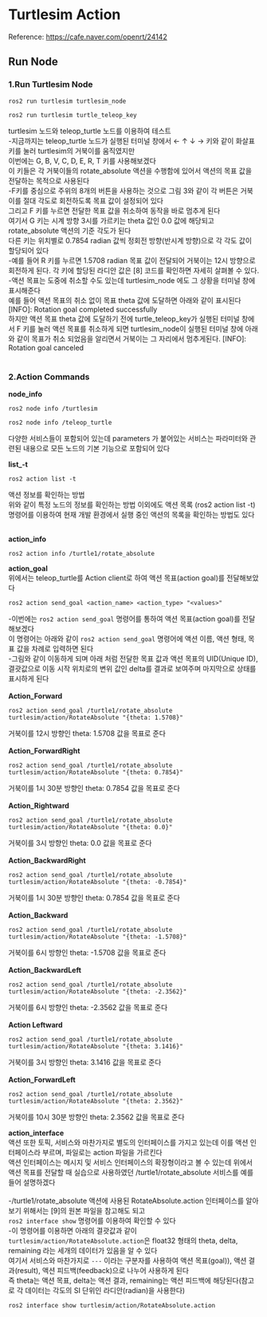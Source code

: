 # Turtlesim Action
Reference: https://cafe.naver.com/openrt/24142 <br/>

## Run Node
### 1.Run Turtlesim Node
```
ros2 run turtlesim turtlesim_node

ros2 run turtlesim turtle_teleop_key
```
turtlesim 노드와 teleop_turtle 노드를 이용하여 테스트 <br/>
-지금까지는 teleop_turtle 노드가 실행된 터미널 창에서 ← ↑ ↓ → 키와 같이 화살표 키를 눌러 turtlesim의 거북이를 움직였지만 <br/>
이번에는 G, B, V, C, D, E, R, T 키를 사용해보겠다 <br/>
이 키들은 각 거북이들의 rotate_absolute 액션을 수행함에 있어서 액션의 목표 값을 전달하는 목적으로 사용된다 <br/>
-F키를 중심으로 주위의 8개의 버튼을 사용하는 것으로 그림 3와 같이 각 버튼은 거북이를 절대 각도로 회전하도록 목표 값이 설정되어 있다 <br/>
그리고 F 키를 누르면 전달한 목표 값을 취소하여 동작을 바로 멈추게 된다 <br/>
여기서 G 키는 시계 방향 3시를 가르키는 theta 값인 0.0 값에 해당되고 rotate_absolute 액션의 기준 각도가 된다 <br/>
다른 키는 위치별로 0.7854 radian 값씩 정회전 방향(반시계 방향)으로 각 각도 값이 할당되어 있다 <br/>
-예를 들어 R 키를 누르면 1.5708 radian 목표 값이 전달되어 거북이는 12시 방향으로 회전하게 된다. 각 키에 할당된 라디안 값은 [8] 코드를 확인하면 자세히 살펴볼 수 있다. <br/>
-액션 목표는 도중에 취소할 수도 있는데 turtlesim_node 에도 그 상황을 터미널 창에 표시해준다 <br/>
예를 들어 액션 목표의 취소 없이 목표 theta 값에 도달하면 아래와 같이 표시된다 <br/>
[INFO]: Rotation goal completed successfully <br/>
하지만 액션 목표 theta 값에 도달하기 전에 turtle_teleop_key가 실행된 터미널 창에서 F 키를 눌러 액션 목표를 취소하게 되면 turtlesim_node이 실행된 터미널 창에 아래와 같이 목표가 취소 되었음을 알리면서 거북이는 그 자리에서 멈추게된다.
[INFO]: Rotation goal canceled <br/>
<br/>

### 2.Action Commands

**node_info** <br/>
```
ros2 node info /turtlesim

ros2 node info /teleop_turtle
```
다양한 서비스들이 포함되어 있는데 parameters 가 붙어있는 서비스는 파라미터와 관련된 내용으로 모든 노드의 기본 기능으로 포함되어 있다 <br/>

**list_-t** <br/>
```
ros2 action list -t
```
액션 정보를 확인하는 방법 <br/>
위와 같이 특정 노드의 정보를 확인하는 방법 이외에도 액션 목록 (ros2 action list -t) 명령어를 이용하여 현재 개발 환경에서 실행 중인 액션의 목록을 확인하는 방법도 있다 <br/>
<br/>

**action_info** <br/>
```
ros2 action info /turtle1/rotate_absolute
```
**action_goal** <br/>
위에서는 teleop_turtle를 Action client로 하여 액션 목표(action goal)를 전달해보았다 <br/>

```
ros2 action send_goal <action_name> <action_type> "<values>"
```
-이번에는 `ros2 action send_goal` 명령어를 통하여 액션 목표(action goal)를 전달해보겠다 <br/>
이 명령어는 아래와 같이 `ros2 action send_goal` 명령어에 액션 이름, 액션 형태, 목표 값을 차례로 입력하면 된다 <br/>
-그림와 같이 이동하게 되며 아래 처럼 전달한 목표 값과 액션 목표의 UID(Unique ID), 결괏값으로 이동 시작 위치로의 변위 값인 delta를 결과로 보여주며 마지막으로 상태를 표시하게 된다 <br/>
<br/>
**Action_Forward** <br/>
```
ros2 action send_goal /turtle1/rotate_absolute turtlesim/action/RotateAbsolute "{theta: 1.5708}"
```
거북이를 12시 방향인 theta: 1.5708 값을 목표로 준다 <br/>
 <br/>
**Action_ForwardRight** <br/>
```
ros2 action send_goal /turtle1/rotate_absolute turtlesim/action/RotateAbsolute "{theta: 0.7854}"
```
거북이를 1시 30분 방향인 theta: 0.7854 값을 목표로 준다 <br/>
 <br/>
**Action_Rightward** <br/>
```
ros2 action send_goal /turtle1/rotate_absolute turtlesim/action/RotateAbsolute "{theta: 0.0}"
```
거북이를 3시 방향인 theta: 0.0 값을 목표로 준다 <br/>
 <br/>
**Action_BackwardRight** <br/>
```
ros2 action send_goal /turtle1/rotate_absolute turtlesim/action/RotateAbsolute "{theta: -0.7854}"
```
거북이를 1시 30분 방향인 theta: 0.7854 값을 목표로 준다 <br/>
<br/>
**Action_Backward** <br/>
```
ros2 action send_goal /turtle1/rotate_absolute turtlesim/action/RotateAbsolute "{theta: -1.5708}"
```
거북이를 6시 방향인 theta: -1.5708 값을 목표로 준다 <br/>
<br/>
**Action_BackwardLeft** <br/>
```
ros2 action send_goal /turtle1/rotate_absolute turtlesim/action/RotateAbsolute "{theta: -2.3562}"
```
거북이를 6시 방향인 theta: -2.3562 값을 목표로 준다 <br/>
<br/>
**Action Leftward** <br/>
```
ros2 action send_goal /turtle1/rotate_absolute turtlesim/action/RotateAbsolute "{theta: 3.1416}"
```
거북이를 3시 방향인 theta: 3.1416 값을 목표로 준다 <br/>
<br/>
**Action_ForwardLeft** <br/>
```
ros2 action send_goal /turtle1/rotate_absolute turtlesim/action/RotateAbsolute "{theta: 2.3562}"
```
거북이를 10시 30분 방향인 theta: 2.3562 값을 목표로 준다 <br/>


**action_interface** <br/>
액션 또한 토픽, 서비스와 마찬가지로 별도의 인터페이스를 가지고 있는데 이를 액션 인터페이스라 부르며, 파일로는 action 파일을 가르킨다 <br/>
액션 인터페이스는 메시지 및 서비스 인터페이스의 확장형이라고 볼 수 있는데 위에서 액션 목표를 전달할 때 실습으로 사용하였던 /turtle1/rotate_absolute 서비스를 예를 들어 설명하겠다 <br/>
 <br/>
-/turtle1/rotate_absolute 액션에 사용된 RotateAbsolute.action 인터페이스를 알아보기 위해서는 [9]의 원본 파일을 참고해도 되고 <br/>
`ros2 interface show` 명령어를 이용하여 확인할 수 있다 <br/>
-이 명령어를 이용하면 아래의 결괏값과 같이 `turtlesim/action/RotateAbsolute.action`은 float32 형태의 theta, delta, remaining 라는 세개의 데이터가 있음을 알 수 있다 <br/>
여기서 서비스와 마찬가지로 `---` 이라는 구분자를 사용하여 액션 목표(goal)), 액션 결과(result), 액션 피드백(feedback)으로 나누어 사용하게 된다 <br/>
즉 theta는 액션 목표, delta는 액션 결과, remaining는 액션 피드백에 해당된다(참고로 각 데이터는 각도의 SI 단위인 라디안(radian)을 사용한다) <br/>
```
ros2 interface show turtlesim/action/RotateAbsolute.action
```
